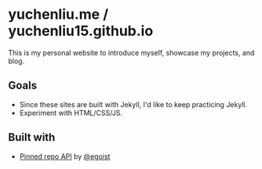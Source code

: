 #  yuchenliu.me / yuchenliu15.github.io

This is my personal website to introduce myself, showcase my projects, and blog. <br/>

## Goals
- Since these sites are built with Jekyll, I'd like to keep practicing Jekyll.
- Experiment with HTML/CSS/JS.

## Built with
- [Pinned repo API](https://github.com/egoist/gh-pinned-repos) by [@egoist](https://github.com/egoist)
